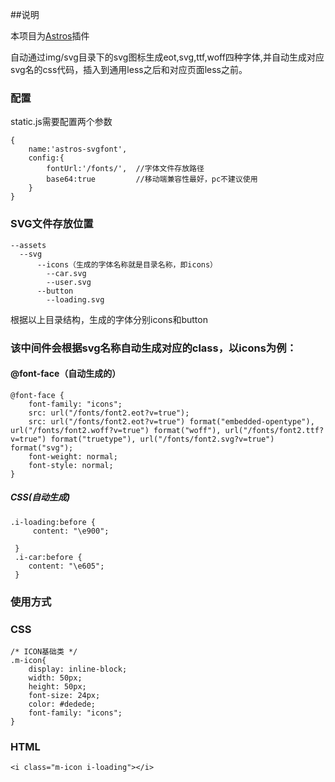 ##说明

本项目为[Astros](https://github.com/lemonabc/astros-example)插件

自动通过img/svg目录下的svg图标生成eot,svg,ttf,woff四种字体,并自动生成对应svg名的css代码，插入到通用less之后和对应页面less之前。

### 配置
static.js需要配置两个参数

```
{
    name:'astros-svgfont',
    config:{
        fontUrl:'/fonts/',  //字体文件存放路径
        base64:true         //移动端兼容性最好，pc不建议使用
    }
}
```

### SVG文件存放位置
  
```
--assets
  --svg
      --icons（生成的字体名称就是目录名称，即icons）
        --car.svg
        --user.svg
      --button
        --loading.svg
```


根据以上目录结构，生成的字体分别icons和button

### 该中间件会根据svg名称自动生成对应的class，以icons为例：

#### @font-face（自动生成的）

```
@font-face {
    font-family: "icons";
    src: url("/fonts/font2.eot?v=true");
    src: url("/fonts/font2.eot?v=true") format("embedded-opentype"), url("/fonts/font2.woff?v=true") format("woff"), url("/fonts/font2.ttf?v=true") format("truetype"), url("/fonts/font2.svg?v=true") format("svg");
    font-weight: normal;
    font-style: normal;
}
```

##### CSS(自动生成)
```
.i-loading:before {
     content: "\e900";
    
 }
 .i-car:before {
    content: "\e605";
 }
```

### 使用方式

### CSS
```
/* ICON基础类 */
.m-icon{
    display: inline-block;
    width: 50px;
    height: 50px;
    font-size: 24px;
    color: #dedede;
    font-family: "icons";
}
```

### HTML

```
<i class="m-icon i-loading"></i>
```